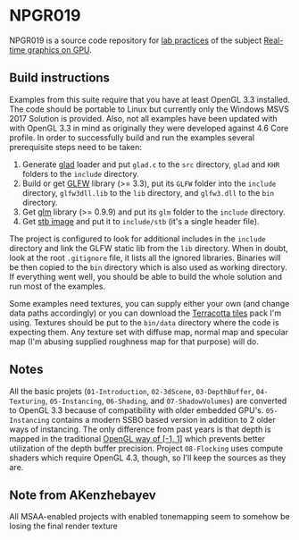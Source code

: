 # NPGR019
NPGR019 is a source code repository for [lab practices](https://cgg.mff.cuni.cz/~kahoun/labs.npgr019.php)
of the subject [Real-time graphics on GPU](https://is.cuni.cz/studium/predmety/index.php?do=predmet&kod=NPGR019).

## Build instructions
Examples from this suite require that you have at least OpenGL 3.3 installed.
The code should be portable to Linux but currently only the Windows MSVS 2017 Solution is provided.
Also, not all examples have been updated with with OpenGL 3.3 in mind as originally they were developed against 4.6 Core profile.
In order to successfully build and run the examples several prerequisite steps need to be taken:

1. Generate [glad](https://github.com/Dav1dde/glad) loader and put `glad.c` to the `src` directory, `glad` and `KHR` folders to the `include` directory.
2. Build or get [GLFW](https://www.glfw.org/) library (>= 3.3), put its `GLFW` folder into the `include` directory, `glfw3dll.lib` to the `lib` directory, and `glfw3.dll` to the `bin` directory.
3. Get [glm](https://github.com/g-truc/glm) library (>= 0.9.9) and put its `glm` folder to the `include` directory.
4. Get [stb image](https://github.com/nothings/stb) and put it to `include/stb` (it's a single header file).

The project is configured to look for additional includes in the `include` directory and link the GLFW static lib from the `lib` directory.
When in doubt, look at the root `.gitignore` file, it lists all the ignored libraries.
Binaries will be then copied to the `bin` directory which is also used as working directory.
If everything went well, you should be able to build the whole solution and run most of the examples.

Some examples need textures, you can supply either your own (and change data paths accordingly) or you can download
the [Terracotta tiles](https://3dtextures.me/2019/02/27/terracotta-tiles-002a/) pack I'm using.
Textures should be put to the `bin/data` directory where the code is expecting them.
Any texture set with diffuse map, normal map and specular map (I'm abusing supplied roughness map for that purpose) will do.

## Notes
All the basic projets (`01-Introduction`, `02-3dScene`, `03-DepthBuffer`, `04-Texturing`, `05-Instancing`, `06-Shading`, and `07-ShadowVolumes`)
are converted to OpenGL 3.3 because of compatibility with older embedded GPU's.
`05-Instancing` contains a modern SSBO based version in addition to 2 older ways of instancing.
The only difference from past years is that depth is mapped in the traditional
[OpenGL way of [-1, 1]](https://www.khronos.org/registry/OpenGL/extensions/ARB/ARB_clip_control.txt)
which prevents better utilization of the depth buffer precision.
Project `08-Flocking` uses compute shaders which require OpenGL 4.3, though, so I'll keep the sources as they are.

## Note from AKenzhebayev
All MSAA-enabled projects with enabled tonemapping seem to somehow be losing the final render texture 